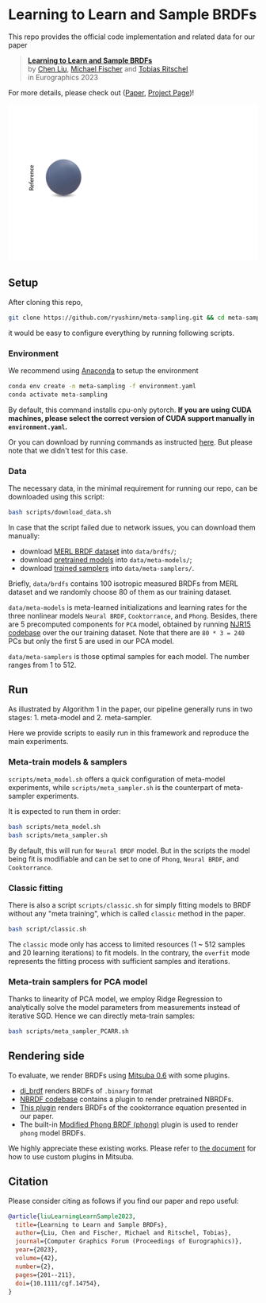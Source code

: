 # Learning to Learn and Sample BRDFs

This repo provides the official code implementation and related data for our paper

> [**Learning to Learn and Sample BRDFs**](https://ryushinn.github.io/metasampling)  
> by [Chen Liu](https://ryushinn.github.io/), [Michael Fischer](https://mfischer-ucl.github.io/) and [Tobias Ritschel](http://www.homepages.ucl.ac.uk/~ucactri/)  
> in Eurographics 2023

For more details, please check out \([Paper](https://arxiv.org/pdf/2210.03510.pdf), [Project Page](https://ryushinn.github.io/metasampling)\)!

![repo-illustration](repo.gif)

## Setup

After cloning this repo,

```bash
git clone https://github.com/ryushinn/meta-sampling.git && cd meta-sampling/
```

it would be easy to configure everything by running following scripts.

### Environment

We recommend using [Anaconda](https://www.anaconda.com/) to setup the environment

```bash
conda env create -n meta-sampling -f environment.yaml
conda activate meta-sampling
```

By default, this command installs cpu-only pytorch. **If you are using CUDA machines, please select the correct version of CUDA support manually in `environment.yaml`.**

Or you can download by running commands as instructed [here](https://pytorch.org/get-started/previous-versions/). But please note that we didn't test for this case.

### Data

The necessary data, in the minimal requirement for running our repo, can be downloaded using this script:

```bash
bash scripts/download_data.sh
```

In case that the script failed due to network issues, you can download them manually:

- download [MERL BRDF dataset](https://www.dropbox.com/sh/yjt3bczfy52gb7o/AADvG_FhncJL59HgGOKxbE7Ya/brdfs) into `data/brdfs/`;
- download [pretrained models](https://drive.google.com/file/d/1AkHjQhPSo7QDTBaPhrI9uHdP2s_u7QYo/view?usp=share_link) into `data/meta-models/`;
- download [trained samplers](https://drive.google.com/file/d/1NQ_ZVF5dQnFdFALKlipkYbNRj_MQwa3P/view?usp=share_link) into `data/meta-samplers/`.

Briefly, `data/brdfs` contains 100 isotropic measured BRDFs from MERL dataset and we randomly choose 80 of them as our training dataset.

`data/meta-models` is meta-learned initializations and learning rates for the three nonlinear models `Neural BRDF`, `Cooktorrance`, and `Phong`. Besides, there are 5 precomputed components for `PCA` model, obtained by running [NJR15 codebase](https://brdf.compute.dtu.dk/#navbar-code) over the our training dataset. Note that there are `80 * 3 = 240` PCs but only the first 5 are used in our PCA model.

`data/meta-samplers` is those optimal samples for each model. The number ranges from 1 to 512.

## Run

As illustrated by Algorithm 1 in the paper, our pipeline generally runs in two stages: 1. meta-model and 2. meta-sampler.

Here we provide scripts to easily run in this framework and reproduce the main experiments.

### Meta-train models & samplers

`scripts/meta_model.sh` offers a quick configuration of meta-model experiments, while `scripts/meta_sampler.sh` is the counterpart of meta-sampler experiments.

It is expected to run them in order:

```bash
bash scripts/meta_model.sh
bash scripts/meta_sampler.sh
```

By default, this will run for `Neural BRDF` model. But in the scripts the model being fit is modifiable and can be set to one of `Phong`, `Neural BRDF`, and `Cooktorrance`.

### Classic fitting

There is also a script `scripts/classic.sh` for simply fitting models to BRDF without any "meta training", which is called `classic` method in the paper.

```bash
bash script/classic.sh
```

The `classic` mode only has access to limited resources (1 \~ 512 samples and 20 learning iterations) to fit models.
In the contrary, the `overfit` mode represents the fitting process with sufficient samples and iterations.

### Meta-train samplers for PCA model

Thanks to linearity of PCA model, we employ Ridge Regression to analytically solve the model parameters from measurements instead of iterative SGD. Hence we can directly meta-train samples:

```bash
bash scripts/meta_sampler_PCARR.sh
```

## Rendering side

To evaluate, we render BRDFs using [Mitsuba 0.6](http://mitsuba-renderer.org/index_old.html) with some plugins.

- [dj_brdf](https://github.com/jdupuy/dj_brdf) renders BRDFs of `.binary` format
- [NBRDF codebase](http://www0.cs.ucl.ac.uk/staff/A.Sztrajman/webpage/publications/nbrdf2021/nbrdf.html) contains a plugin to render pretrained NBRDFs.
- [This plugin](src/rendering/cooktorrance.cpp) renders BRDFs of the cooktorrance equation presented in our paper.
- The built-in [Modified Phong BRDF (phong)](https://github.com/mitsuba-renderer/mitsuba/blob/master/src/bsdfs/phong.cpp) plugin is used to render `phong` model BRDFs.

We highly appreciate these existing works. Please refer to [the document](http://mitsuba-renderer.org/docs.html) for how to use custom plugins in Mitsuba.

## Citation

Please consider citing as follows if you find our paper and repo useful:

```bibtex
@article{liuLearningLearnSample2023,
  title={Learning to Learn and Sample BRDFs},
  author={Liu, Chen and Fischer, Michael and Ritschel, Tobias},
  journal={Computer Graphics Forum (Proceedings of Eurographics)},
  year={2023},
  volume={42},
  number={2},
  pages={201--211},
  doi={10.1111/cgf.14754},
}
```
